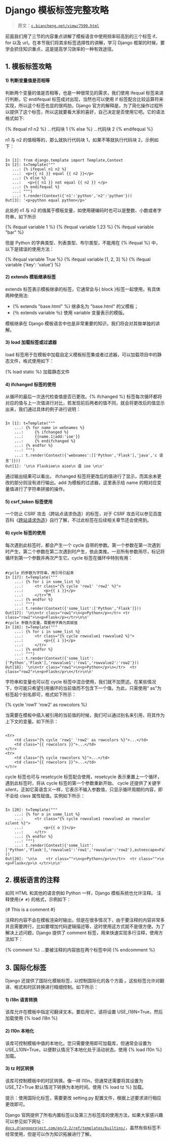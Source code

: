 # Django 模板标签完整攻略

> 原文：[`c.biancheng.net/view/7599.html`](http://c.biancheng.net/view/7599.html)

前面我们用了三节的内容重点讲解了模板语言中使用频率较高到的三个标签 if、for 以及 url。在本节我们将其余标签选择性的讲解，学习 Django 框架的时候，要学会抓住知识重点，这是提高学习效率的一种有效途径。

## 1\. 模板标签攻略

#### 1) 判断变量值是否相等

判断两个变量的值是否相等，也是一种很常见的需求，我们使用 ifequal 标签来进行判断，它 endifequal 标签成对出现，当然也可以使用 if 标签配合比较运算符来实现，所以这个标签也显的很鸡肋，Django 官方的解释是，为了简化操作过程所以提供了这个标签，所以这就要看大家的喜好，自己决定是否使用它吧。它的语法格式如下:

{% ifequal n1 n2 %}
...代码块 1
{% else %}
...代码块 2
{% endifequal %}

n1 与 n2 的值相等的，那么就执行代码块 1，如果不等就执行代码块 2，示例如下：

```

In [1]: from django.template import Template,Context
In [2]: t=Template("""
   ...: {% ifequal n1 n2 %}
   ...:  <p>{{ n1 }} equal {{ n2 }}</p>
   ...: {% else %}
   ...:   <p>{{ n1 }} not equal {{ n2 }} </p>
   ...: {% endifequal %}
   ...: """)
   ...: t.render(Context({'n1':'python','n2':'python'}))
Out[3]: '<p>python equal python</p>'
```

此处的 n1 与 n2 的值属于模板变量，如使用硬编码时也可以是整数、小数或者字符串，如下所示

{% ifequal variable 1 %}
{% ifequal variable 1.23 %}
{% ifequal variable "bar" %}

但是 Python 的字典类型、列表类型、布尔类型，不能用在 {% ifequal %} 中，以下是错误的使用方法：

{% ifequal variable True %}
{% ifequal variable [1, 2, 3] %}
{% ifequal variable {'key': 'value'} %}

#### 2) extends 模板继承标签

extends 标签表示模板继承的标签，它通常会与{ block }标签一起使用，有具体两种使用法:

*   {% extends "base.html" %} 继承名为 "base.html" 的父模板；
*   {％ extends variable ％} 使用 variable 变量表示的模版。

模板继承在 Django 模板语言中也是非常重要的知识，我们将会对其做单独的讲解。

#### 3) load 加载标签或过滤器

load 标签用于在模板中加载自定义模板标签集或者过滤器，可以加载项目中的静态文件，格式使用如下：

{% load static %} 加载静态文件

#### 4) ifchanged 标签的使用

从循环的最后一次迭代检查值是否已更改。{% ifchanged %} 标签每次循环都将对应的值与上一次值进行对比，若发现前后两者的值不同，就会将更改后的值显示出来，我们通过具体的例子进行说明：

```

In [1]: t=Template("""
    ...: {% for name in webnames %}
    ...:     {% ifchanged %}
    ...:     {{name.1|add:'ioe'}}
    ...:     {% endifchanged %}
    ...: {% endfor %}    
    ...: """)
    ...: t.render(Context({'webnames':[['Python','Flask'],'java','c 语言']}))
Out[1]: '\n\n Flaskioe\n aioe\n 语 ioe \n\n'
```

通过输出结果可以看出， ifchanged 标签将更改后的值进行了显示，而其余未更改的部分则没有进行输出。add 为模板的过滤器，这里表示给 name 的相对应变量值进行了字符串拼接的操作。

#### 5) csrf_token 标签使用

一个防止 CSRF 攻击（跨站点请求伪造）的标签，对于 CSRF 攻击可以参见百度百科《[跨站请求伪造](https://baike.baidu.com/item/%E8%B7%A8%E7%AB%99%E8%AF%B7%E6%B1%82%E4%BC%AA%E9%80%A0/13777878?fromtitle=CSRF&fromid=2735433&fr=aladdin)》自行了解，不过此标签在后续相关章节还会使用到。

#### 6) cycle 标签的使用

每次遇到此标签时，都会产生一个 cycle 自带的参数。第一个参数在第一次遇到时产生，第二个参数在第二次遇到时产生，依此类推。一旦所有参数用尽，标记将循环到第一个参数并再次产生它。cycle 标签在循环中特别有用：

```

#cycle 的参数为字符串，用引号引起来
In [17]: t=Template("""
    ...: {% for i in some_list %}
    ...:     <tr class="{% cycle 'row1' 'row2' %}">
    ...:         <p>{{ i }}</p>
    ...:     </tr>^M
    ...: {% endfor %}
    ...: """)
    ...: t.render(Context({'some_list':['Python','Flask']}))
Out[17]: '\n\n<tr class="row1">\n<p>Python</p></tr> <tr class="row2">\n<p>Flask</p></tr>\n\n'
#cycle 参数为变量，需要用字典为其赋值
In [18]: t=Template("""
    ...: {% for i in some_list %}
    ...:     <tr class="{% cycle rowvalue1 rowvalue2 %}">
    ...:         <p>{{ i }}</p>
    ...:     </tr>
    ...: {% endfor %}
    ...: """)
    ...: t.render(Context({'some_list':['Python','Flask'],'rowvalue1':'row1','rowvalue2':'row2'}))
Out[18]: '\n\n<tr class="row1">\n<p>Python</p>\n</tr>  <tr class="row2">\n<p>Flask</p>\n</tr>\n\n'
```

字符串和变量也可以在 cycle 标签中混合使用，我们就不加赘述。在某些情况下，你可能只希望引用循环的当前值而不包含下一个值。为此，只需使用“ as”为标签起个别名即可，格式如下所示：

{% cycle 'row1' 'row2' as rowcolors %}

当需要在模板中插入被引用的当前值的时候，我们可以通过别名来引用，将其作为上下文的变量。如下所示：

```

<tr>
    <td class="{% cycle 'row1' 'row2' as rowcolors %}">...</td>
    <td class="{{ rowcolors }}">...</td>
</tr>
<tr>
    <td class="{% cycle rowcolors %}">...</td>
    <td class="{{ rowcolors }}">...</td>
</tr>
```

cycle 标签也可与 resetcycle 标签配合使用，resetcycle 表示重置上一个循环，遇到此标签时，将从 cycle 标签的第一个参数重新开始， cycle 还提供了关键字 silent，正如它英语含义一样，它表示不输入参数值，只显示循环周期的内容，即不会给 class 属性赋值。实例如下所示：

```

In [20]: t=Template("""
    ...: {% for o in some_list %}
    ...:     <tr class="{% cycle rowvalue1 rowvalue2 as rowcolor silent %}">
    ...:         <p>{{ o }}</p>
    ...:     </tr>
    ...: {% endfor %}
    ...: """)
    ...: t.render(Context({'some_list':['Python','Flask'],'rowvalue1':'row1','rowvalue':'row2'},autoescape=False ))
Out[20]: '\n\n    <tr class="">\n<p>Python</p>\n</tr>  <tr class="">\n  <p>Flask</p>\n </tr>\n\n' 
```

## 2\. 模板语言的注释

如同 HTML 和其他的语言例如 Python 一样，Django 模板系统也允许注释。 注释使用`{# #}` 的格式，示例如下：

{# This is a comment #}

注释的内容不会在模板渲染时输出，但是在很多情况下，由于要注释的内容非常多并且需要跨行，比如要增加代码逻辑描述等，这时使用这方式就不是很方便。为了解决上述问题，Django 提供了 comment 标签，用来快速实现多行注释，使用方法如下：

{% comment %}
...要被注释的内容放在两个标签中间
{% endcomment %}

## 3\. 国际化标签

Django 还提供了国际化模板标签，以控制国际化的各个方面 。这些标签允许对翻译、格式和时区转换进行精细控制。如下所示：

#### 1) i18n 语言转换

该库允许在模板中指定可翻译文本。要启用它，请将设置 USE_I18N=True，然后加载使用 {% load i18n %}

#### 2) l10n 本地化

该库可控制模板中值的本地化。您只需要使用即可加载库，但通常会设置为 USE_L10N=True，以便默认情况下本地化处于活动状态。使用 {% load l10n %} 加载。

#### 3) tz 时区转换

该库可控制模板中的时区转换。像一样 l10n，但通常还需要将其设置为 USE_TZ=True 默认情况下转换为本地时间。使用 {% load tz %} 加载。

提示：使用国际化标签，需要更改 setting.py 配置文件，根据上述要求进行相应更改即可。

Django 官网提供了所有内置标签以及第三方标签库的使用方法，如果大家感兴趣可以参见如下网址：[`docs.djangoproject.com/en/2.2/ref/templates/builtins/`](https://docs.djangoproject.com/en/2.2/ref/templates/builtins/)，虽然有些标签不经常使用，但是可以作为知识拓展进行了解。